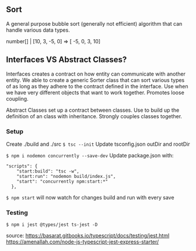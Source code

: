## Sort

A general purpose bubble sort (generally not efficient) algorithm that can handle various data types.

number[] | [10, 3, -5, 0] => [ -5, 0, 3, 10]

## Interfaces VS Abstract Classes?

Interfaces creates a contract on how entity can communicate with another entity. We able to create a generic Sorter class that can sort various types of as long as they adhere to the contract defined in the interface. Use when we have very different objects that want to work together. Promotes loose coupling.

Abstract Classes set up a contract between classes. Use to build up the definition of an class with inheritance. Strongly couples classes together.

### Setup

Create ./build and ./src
`$ tsc --init`
Update tsconfig.json outDir and rootDir

`$ npm i nodemon concurrently --save-dev`
Update package.json with:

```
"scripts": {
    "start:build": "tsc -w",
    "start:run": "nodemon build/index.js",
    "start": "concurrently npm:start:*"
  },
```

`$ npm start` will now watch for changes build and run with every save

### Testing

`$ npm i jest @types/jest ts-jest -D`

source: https://basarat.gitbooks.io/typescript/docs/testing/jest.html
https://amenallah.com/node-js-typescript-jest-express-starter/
